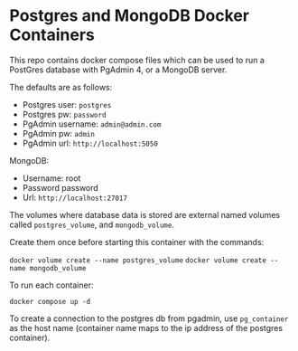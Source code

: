 # Postgres and MongoDB Docker Containers

This repo contains docker compose files which can be used to run a PostGres database
with PgAdmin 4, or a MongoDB server.

The defaults are as follows:
- Postgres user: `postgres`
- Postgres pw: `password`
- PgAdmin username: `admin@admin.com`
- PgAdmin pw: `admin`
- PgAdmin url: `http://localhost:5050`

MongoDB:
- Username: root
- Password password
- Url: `http://localhost:27017`

The volumes where database data is stored are external named volumes called `postgres_volume`, and `mongodb_volume`.

Create them once before starting this container with the commands:

`docker volume create --name postgres_volume`
`docker volume create --name mongodb_volume`

To run each container:

`docker compose up -d`

To create a connection to the postgres db from pgadmin, use `pg_container` as the host name (container name maps to the ip address of the postgres container).